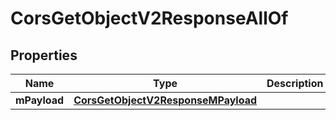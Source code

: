 

# CorsGetObjectV2ResponseAllOf


## Properties

| Name | Type | Description | Notes |
|------------ | ------------- | ------------- | -------------|
|**mPayload** | [**CorsGetObjectV2ResponseMPayload**](CorsGetObjectV2ResponseMPayload.md) |  |  |



